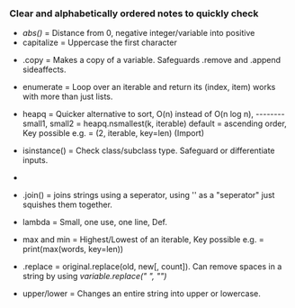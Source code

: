### Clear and alphabetically ordered notes to quickly check

- _abs()_ = Distance from 0, negative integer/variable into positive
- capitalize = Uppercase the first character
+ .copy = Makes a copy of a variable. Safeguards .remove and .append sideaffects.
- enumerate =  Loop over an iterable and return its (index, item) works with more than just lists.
+ heapq = Quicker alternative to sort, O(n) instead of O(n log n), -------- small1, small2 = heapq.nsmallest(k, iterable)  default = ascending order, Key possible e.g. = (2, iterable, key=len)      (Import)
- isinstance() = Check class/subclass type. Safeguard or differentiate inputs.
+
- .join() = joins strings using a seperator, using '' as a "seperator" just squishes them together. 
+ lambda = Small, one use, one line, Def.
- max and min = Highest/Lowest of an iterable, Key possible e.g. = print(max(words, key=len))
+ .replace =  original.replace(old, new[, count]). Can remove spaces in a string by using *variable.replace(" ", "")*
- upper/lower = Changes an entire string into upper or lowercase.
